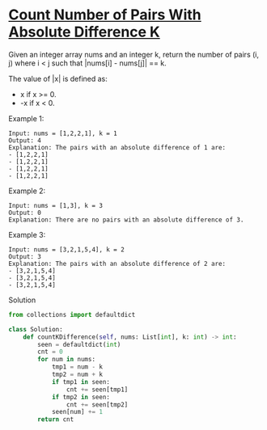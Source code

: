 # [Count Number of Pairs With Absolute Difference K](https://leetcode.com/problems/count-number-of-pairs-with-absolute-difference-k/)

Given an integer array nums and an integer k, return the number of pairs (i, j) where i < j such 
that |nums[i] - nums[j]| == k.

The value of |x| is defined as:

- x if x >= 0.
- -x if x < 0.

Example 1:
```
Input: nums = [1,2,2,1], k = 1
Output: 4
Explanation: The pairs with an absolute difference of 1 are:
- [1,2,2,1]
- [1,2,2,1]
- [1,2,2,1]
- [1,2,2,1]
```
Example 2:
```
Input: nums = [1,3], k = 3
Output: 0
Explanation: There are no pairs with an absolute difference of 3.
```
Example 3:
```
Input: nums = [3,2,1,5,4], k = 2
Output: 3
Explanation: The pairs with an absolute difference of 2 are:
- [3,2,1,5,4]
- [3,2,1,5,4]
- [3,2,1,5,4]
```
Solution
```python
from collections import defaultdict

class Solution:
    def countKDifference(self, nums: List[int], k: int) -> int:
        seen = defaultdict(int)
        cnt = 0
        for num in nums:
            tmp1 = num - k
            tmp2 = num + k
            if tmp1 in seen:
                cnt += seen[tmp1]
            if tmp2 in seen:
                cnt += seen[tmp2]
            seen[num] += 1
        return cnt
```